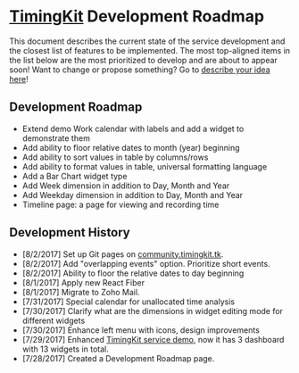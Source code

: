 # [TimingKit](https://timingkit.tk) Development Roadmap

This document describes the current state of the service development and the closest list of features to be implemented.
The most top-aligned items in the list below are the most prioritized to develop and are about to appear soon!
Want to change or propose something? Go to [describe your idea here](https://github.com/ZitRos/timingkit-community/issues)!

Development Roadmap
-------------------

+ Extend demo Work calendar with labels and add a widget to demonstrate them
+ Add ability to floor relative dates to month (year) beginning
+ Add ability to sort values in table by columns/rows
+ Add ability to format values in table, universal formatting language
+ Add a Bar Chart widget type
+ Add Week dimension in addition to Day, Month and Year
+ Add Weekday dimension in addition to Day, Month and Year
+ Timeline page: a page for viewing and recording time 

Development History
-------------------

+ [8/2/2017] Set up Git pages on [community.timingkit.tk](http://community.timingkit.tk).
+ [8/2/2017] Add "overlapping events" option. Prioritize short events.
+ [8/2/2017] Ability to floor the relative dates to day beginning
+ [8/1/2017] Apply new React Fiber
+ [8/1/2017] Migrate to Zoho Mail.
+ [7/31/2017] Special calendar for unallocated time analysis
+ [7/30/2017] Clarify what are the dimensions in widget editing mode for different widgets
+ [7/30/2017] Enhance left menu with icons, design improvements
+ [7/29/2017] Enhanced [TimingKit service demo](https://timingkit.tk/demo), now it has 3 dashboard with 13 widgets in total.
+ [7/28/2017] Created a Development Roadmap page.
